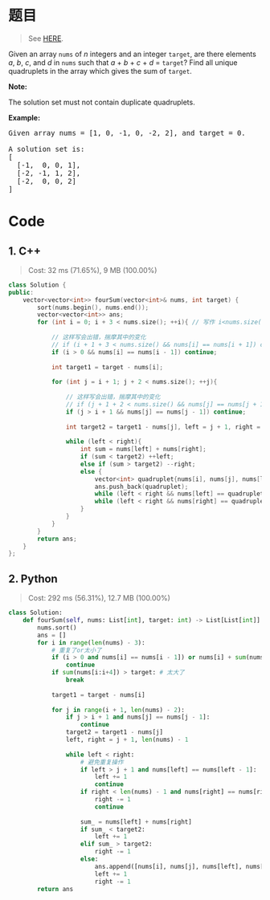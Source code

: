 # 题目

> See [HERE](https://leetcode.com/problems/4sum/).

<div><p>Given an array <code>nums</code> of <em>n</em> integers and an integer <code>target</code>, are there elements <em>a</em>, <em>b</em>, <em>c</em>, and <em>d</em> in <code>nums</code> such that <em>a</em> + <em>b</em> + <em>c</em> + <em>d</em> = <code>target</code>? Find all unique quadruplets in the array which gives the sum of <code>target</code>.</p>

<p><strong>Note:</strong></p>

<p>The solution set must not contain duplicate quadruplets.</p>

<p><strong>Example:</strong></p>

<pre>Given array nums = [1, 0, -1, 0, -2, 2], and target = 0.

A solution set is:
[
  [-1,  0, 0, 1],
  [-2, -1, 1, 2],
  [-2,  0, 0, 2]
]
</pre>
</div>

# Code

## 1. C++

> Cost: 32 ms (71.65%), 9 MB (100.00%)

```cpp
class Solution {
public:
    vector<vector<int>> fourSum(vector<int>& nums, int target) {
        sort(nums.begin(), nums.end());
        vector<vector<int>> ans;
        for (int i = 0; i + 3 < nums.size(); ++i){ // 写作 i<nums.size()-3 在nums为空时会出错
            
            // 这样写会出错，揣摩其中的变化
            // if (i + 1 + 3 < nums.size() && nums[i] == nums[i + 1]) continue;
            if (i > 0 && nums[i] == nums[i - 1]) continue;
            
            int target1 = target - nums[i];
            
            for (int j = i + 1; j + 2 < nums.size(); ++j){
                
                // 这样写会出错，揣摩其中的变化
                // if (j + 1 + 2 < nums.size() && nums[j] == nums[j + 1]) continue;
                if (j > i + 1 && nums[j] == nums[j - 1]) continue;
                
                int target2 = target1 - nums[j], left = j + 1, right = nums.size() - 1;
                
                while (left < right){
                    int sum = nums[left] + nums[right];
                    if (sum < target2) ++left;
                    else if (sum > target2) --right;
                    else {
                        vector<int> quadruplet{nums[i], nums[j], nums[left], nums[right]};
                        ans.push_back(quadruplet);
                        while (left < right && nums[left] == quadruplet[2]) ++left;
                        while (left < right && nums[right] == quadruplet[3]) --right;
                    }
                }
            }
        }
        return ans;
    }
};
```

## 2. Python

> Cost: 292 ms (56.31%), 12.7 MB (100.00%)

```python
class Solution:
    def fourSum(self, nums: List[int], target: int) -> List[List[int]]:
        nums.sort()
        ans = []
        for i in range(len(nums) - 3):
            # 重复了or太小了
            if (i > 0 and nums[i] == nums[i - 1]) or nums[i] + sum(nums[-3:]) < target:
                continue
            if sum(nums[i:i+4]) > target: # 太大了
                break
                
            target1 = target - nums[i]
            
            for j in range(i + 1, len(nums) - 2):
                if j > i + 1 and nums[j] == nums[j - 1]:
                    continue
                target2 = target1 - nums[j]
                left, right = j + 1, len(nums) - 1
                
                while left < right:
                    # 避免重复操作
                    if left > j + 1 and nums[left] == nums[left - 1]:
                        left += 1
                        continue
                    if right < len(nums) - 1 and nums[right] == nums[right + 1]:
                        right -= 1
                        continue
                        
                    sum_ = nums[left] + nums[right]
                    if sum_ < target2:
                        left += 1
                    elif sum_ > target2:
                        right -= 1
                    else:
                        ans.append([nums[i], nums[j], nums[left], nums[right]])
                        left += 1
                        right -= 1
        return ans
```
